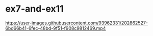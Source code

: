 # ex7-and-ex11
https://user-images.githubusercontent.com/93962331/202862527-6bd66b41-6fec-48bd-9f51-f908c9812469.mp4
